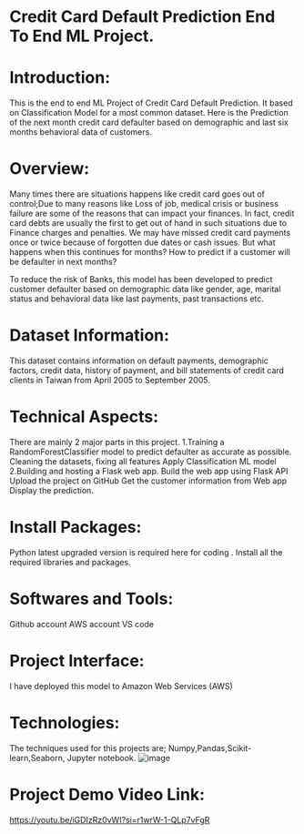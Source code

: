# Credit Card Default Prediction End To End ML Project.


# Introduction:
This is the end to end ML Project of Credit Card Default Prediction. It based on Classification Model for a most common dataset. Here is the Prediction of the next month credit card defaulter based on demographic and last six months behavioral data of customers.

# Overview:
Many times there are situations happens like credit card goes out of control;Due to many reasons like Loss of job, medical crisis or business failure are some of the reasons that can impact your finances. In fact, credit card debts are usually the first to get out of hand in such situations due to Finance charges and penalties.
We may have missed credit card payments once or twice because of forgotten due dates or cash issues. But what happens when this continues for months? How to predict if a customer will be defaulter in next months?

To reduce the risk of Banks, this model has been developed to predict customer defaulter based on demographic data like gender, age, marital status and behavioral data like last payments, past transactions etc.

# Dataset Information:
This dataset contains information on default payments, demographic factors, credit data, history of payment, and bill statements of credit card clients in Taiwan from April 2005 to September 2005.

# Technical Aspects:
There are mainly 2 major parts in this project.
1.Training a RandomForestClassifier model to predict defaulter as accurate as possible.
Cleaning the datasets, fixing all features
Apply Classification ML model
2.Building and hosting a Flask web app.
Build the web app using Flask API
Upload the project on GitHub
Get the customer information from Web app
Display the prediction.

# Install Packages:
Python latest upgraded version is required here for coding .
Install all the required libraries and packages.

# Softwares and Tools:
Github account
AWS account
VS code


# Project Interface:
I have deployed this model to Amazon Web Services (AWS)


# Technologies:
The techniques used for this projects are; Numpy,Pandas,Scikit-learn,Seaborn,
Jupyter notebook.
![image](https://github.com/user-attachments/assets/800db9e8-d5ac-4ca1-ada0-d393323da1ef)


# Project Demo Video Link:
https://youtu.be/iGDIzRz0vWI?si=r1wrW-1-QLp7vFgR


